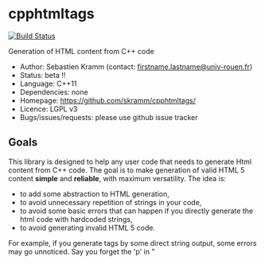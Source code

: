 # cpphtmltags

[![Build Status](https://travis-ci.org/skramm/cpphtmltags.svg?branch=master)](https://travis-ci.org/skramm/cpphtmltags)


Generation of HTML content from C++ code

- Author: Sebastien Kramm (contact: firstname.lastname@univ-rouen.fr)
- Status: beta !!
- Language: C++11
- Dependencies: none
- Homepage: https://github.com/skramm/cpphtmltags/
- Licence: LGPL v3
- Bugs/issues/requests: please use github issue tracker

## Goals

This library is designed to help any user code that needs to generate Html content from C++ code.
The goal is to make generation of valid HTML 5 content **simple** and **reliable**, with maximum versatility.
The idea is:
- to add some abstraction to HTML generation,
- to avoid unnecessary repetition of strings in your code,
- to avoid some basic errors that can happen if you directly generate the html code with hardcoded strings,
- to avoid generating invalid HTML 5 code.

For example, if you generate tags by some direct string output, some errors may go unnoticed.
Say you forget the 'p' in "<script>":<br>
`file << "<scrit>"`<br>
Well then the error won't get noticed until you carefully check the generated code.

Instead, by using this library, you will use something like:<br>
`file << Httag( HT_SCRIPT )`<br>
And in case you forget a letter somewhere, it will generate a compile-time error.

However, it is always possible to print out anything into the output stream, at any time (and even manually written Html tags!)

This library enforces wrong order of tags opening/closing, (aka "Misnested tags").
For example, something like this:<br>
`<h2>title<p></h2>paragraph</p>`<br>
may not happen.

This library also enforces the Html5 standard.
For example, some attributes are only allowed on certain tags.
This is enforced here, and if you attempt to use an illegal attribute, an error will be thrown at runtime.

The repo also holds several demo programs and a unit-test file.
Build and check these out with `make demo` (output programs are in `build/`) or `make test`.

## Usage

### Sample snippet 1:

```C++
#include "cpphtmltags.hpp"
using namespace httags;

int main()
{
	std::cout << Httag( HT_P ); // an empty paragraph

	Httag t1( HT_P, AT_CLASS, "abc" );
	t1.addAttrib( AT_STYLE, "color:red;" );
	t1.setContent( "this is a paragraph" );
	std::cout << t1;
}
```
will produce:
```
<p></p><p class="abc" style="color:red;">this is a paragraph</p>
```

### Sample snippet 2:

```C++
int main()
{
	Httag t1( HT_P, std::cout, AT_CLASS, "abc" );
	t1.setContent( "paragraph" );
	t1.printTag();
}
```
will produce:
```
<p class="abc">paragraph</p>
```

For more details, see [manual](manual.md).

## HTML 5 coverage
- covers 123 html tags ("elements") and 134 attributes
- Comments (`<!-- ... -->`) and doctype are handled as special tags, see demo/demo0.cpp
- at present, the different tag categories are not considered, this is to be considered in future releases.
- GENERAL WARNING: while work was in progress, I discovered that the Html5 spec (see refs below) is a serious beast, in regard of its complexity.
For example, things like *this tag belongs to this category, but only in certain circumstances, which are defined in prose*.
These are numerous, making it hard to fetch a global picture.
This code is an attempt to tackle this complexity but (as usual) no warranty is given!


## Build and install
- build: no build, header-only (for details on how the code is generated [see here](dev_info.md)).
- install: just fetch the single file [`cpphtmltags.hpp`](cpphtmltags.hpp), put it somewhere (`/usr/include` should be fine) and include it in your code.

## Related software
- C#: https://github.com/HtmlTags/htmltags
- C++:
  - https://github.com/SRombauts/HtmlBuilder/
 Main difference: this one seems to have one class per tag. Here the tags are handled through an enum.
  - https://github.com/tinfoilboy/CTML

## References

All the HTML 5 standard material has been fetched from these sources:
- general:
  - https://html.spec.whatwg.org/multipage/
  - https://www.w3.org/TR/html52/
- attributes:
  - https://www.w3.org/wiki/Html/Attributes/_Global
  - https://www.w3schools.com/tags/ref_attributes.asp
  - https://developer.mozilla.org/en-US/docs/Web/HTML/Attributes

- html syntax:
  - https://www.w3.org/TR/2011/WD-html-markup-20110113/syntax.html#syntax-elements

- Global attributes:
  - http://w3c.github.io/html-reference/global-attributes.html
  - https://www.w3schools.com/tags/ref_standardattributes.asp

- content categories:
 - https://www.w3.org/TR/html5/dom.html#kinds-of-content
 - https://www.w3.org/TR/html52/dom.html#kinds-of-content


Copyright Sebastien Kramm - 2018-2020
